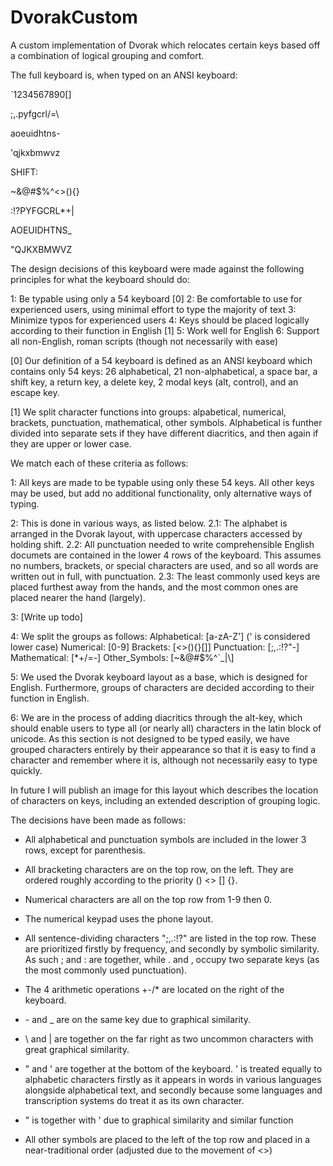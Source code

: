 # DvorakCustom

A custom implementation of Dvorak which relocates certain keys based off a combination of logical grouping and comfort.


The full keyboard is, when typed on an ANSI keyboard:

\`1234567890[]

;,.pyfgcrl/=\\

aoeuidhtns-

'qjkxbmwvz

SHIFT:

~&@#$%^<>(){}

:!?PYFGCRL\*+|

AOEUIDHTNS\_

"QJKXBMWVZ


The design decisions of this keyboard were made against the following principles for what the keyboard should do:

1: Be typable using only a 54 keyboard [0]
2: Be comfortable to use for experienced users, using minimal effort to type the majority of text
3: Minimize typos for experienced users
4: Keys should be placed logically according to their function in English [1]
5: Work well for English
6: Support all non-English, roman scripts (though not necessarily with ease)

[0] Our definition of a 54 keyboard is defined as an ANSI keyboard which contains only 54 keys: 26 alphabetical, 21 non-alphabetical, a space bar, a shift key, a return key, a delete key, 2 modal keys (alt, control), and an escape key.

[1] We split character functions into groups: alpabetical, numerical, brackets, punctuation, mathematical, other symbols. Alphabetical is funther divided into separate sets if they have different diacritics, and then again if they are upper or lower case.


We match each of these criteria as follows:

1: All keys are made to be typable using only these 54 keys. All other keys may be used, but add no additional functionality, only alternative ways of typing.

2: This is done in various ways, as listed below.
    2.1: The alphabet is arranged in the Dvorak layout, with uppercase characters accessed by holding shift.
    2.2: All punctuation needed to write comprehensible English documets are contained in the lower 4 rows of the keyboard. This assumes no numbers, brackets, or special characters are used, and so all words are written out in full, with punctuation.
    2.3: The least commonly used keys are placed furthest away from the hands, and the most common ones are placed nearer the hand (largely).

3: [Write up todo]

4: We split the groups as follows:
    Alphabetical: [a-zA-Z'] (' is considered lower case)
    Numerical: [0-9]
    Brackets: [<>(){}[]]
    Punctuation: [;,.:!?"-]
    Mathematical: [*+/=-]
    Other_Symbols: [~&@#$%^\`\_|\\]

5: We used the Dvorak keyboard layout as a base, which is designed for English. Furthermore, groups of characters are decided according to their function in English.

6: We are in the process of adding diacritics through the alt-key, which should enable users to type all (or nearly all) characters in the latin block of unicode. As this section is not designed to be typed easily, we have grouped characters entirely by their appearance so that it is easy to find a character and remember where it is, although not necessarily easy to type quickly.


In future I will publish an image for this layout which describes the location of characters on keys, including an extended description of grouping logic.

The decisions have been made as follows:

- All alphabetical and punctuation symbols are included in the lower 3 rows, except for parenthesis.

- All bracketing characters are on the top row, on the left. They are ordered roughly according to the priority () <> [] {}.

- Numerical characters are all on the top row from 1-9 then 0.

- The numerical keypad uses the phone layout.

- All sentence-dividing characters ";,.:!?" are listed in the top row. These are prioritized firstly by frequency, and secondly by symbolic similarity. As such ; and : are together, while . and , occupy two separate keys (as the most commonly used punctuation).

- The 4 arithmetic operations +-/\* are located on the right of the keyboard.

- \- and _ are on the same key due to graphical similarity.

- \ and | are together on the far right as two uncommon characters with great graphical similarity.

- " and ' are together at the bottom of the keyboard. ' is treated equally to alphabetic characters firstly as it appears in words in various languages alongside alphabetical text, and secondly because some languages and transcription systems do treat it as its own character.

- " is together with ' due to graphical similarity and similar function

- All other symbols are placed to the left of the top row and placed in a near-traditional order (adjusted due to the movement of <>)
